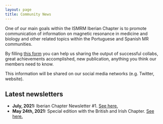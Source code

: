 ```yaml
---
layout: page
title: Community News
---
```


One of our main goals within the ISMRM Iberian Chapter is to promote communication of information on magnetic resonance in medicine and biology and other related topics within the Portuguese and Spanish MR communities.


By filling [this form](https://forms.gle/ZBeai5MHQeKQJfGC7) you can help us sharing the output of successful collabs, great achievements accomplished, new publication, anything you think our members need to know.


This information will be shared on our social media networks (e.g. Twitter, website).

## Latest newsletters

- **July, 2021:** Iberian Chapter Newsletter #1. <a href="https://mailchi.mp/c5436cc15678/iberian-chapter-newsletter-1" target="_blank">See here.</a>
- **May 24th, 2021:** Special edition with the British and Irish Chapter. <a href="https://mailchi.mp/8572954127f5/aqizcjy8ry" target="_blank">See here.</a>

